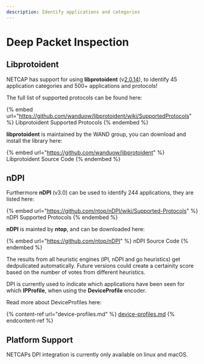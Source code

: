 ```yaml
---
description: Identify applications and categories
---
```


# Deep Packet Inspection

## Libprotoident

NETCAP has support for using **libprotoident** (v[2.0.14](https://github.com/wanduow/libprotoident/releases/tag/2.0.14-1)), to identify 45 application categories and 500+ applications and protocols!

The full list of supported protocols can be found here:

{% embed url="https://github.com/wanduow/libprotoident/wiki/SupportedProtocols" %}
Libprotoident Supported Protocols
{% endembed %}

**libprotoident** is maintained by the WAND group, you can download and install the library here:

{% embed url="https://github.com/wanduow/libprotoident" %}
Libprotoident Source Code
{% endembed %}

## nDPI

Furthermore **nDPI** (v3.0) can be used to identify 244 applications, they are listed here:

{% embed url="https://github.com/ntop/nDPI/wiki/Supported-Protocols" %}
nDPI Supported Protocols
{% endembed %}

**nDPI** is mainted by **ntop**, and can be downloaded here:

{% embed url="https://github.com/ntop/nDPI" %}
nDPI Source Code
{% endembed %}

The results from all heuristic engines (lPI, nDPI and go heuristics) get dedpulicated automatically. Future versions could create a certainity score based on the number of votes from different heuristics.

DPI is currently used to indicate which applications have been seen for which **IPProfile**, when using the **DeviceProfile** encoder.

Read more about DeviceProfiles here:

{% content-ref url="device-profiles.md" %}
[device-profiles.md](device-profiles.md)
{% endcontent-ref %}

## Platform Support

NETCAPs DPI integration is currently only available on linux and macOS.
